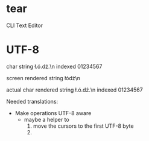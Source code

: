 # tear
CLI Text Editor

# UTF-8
char string
ł.ó.dź.\n
indexed
01234567

screen rendered string
łódź\n

actual char rendered string
ł.ó.dź.\n
indexed
01234567

Needed translations:
- Make operations UTF-8 aware
	- maybe a helper to
		1. move the cursors to the first UTF-8 byte
		2. 
